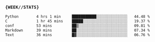 ### `{WEEK//STATS}` 
<!--START_SECTION:waka-->

```txt
Python        4 hrs 1 min     ███████████░░░░░░░░░░░░░░   44.48 %
C             1 hr 45 mins    █████░░░░░░░░░░░░░░░░░░░░   19.37 %
conf          53 mins         ██▒░░░░░░░░░░░░░░░░░░░░░░   09.81 %
Markdown      39 mins         ██░░░░░░░░░░░░░░░░░░░░░░░   07.34 %
Text          36 mins         █▓░░░░░░░░░░░░░░░░░░░░░░░   06.76 %
```

<!--END_SECTION:waka-->
